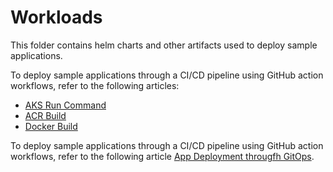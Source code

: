 # Workloads
This folder contains helm charts and other artifacts used to deploy sample applications.

To deploy sample applications through a CI/CD pipeline using GitHub action workflows, refer to the following articles:
*  [AKS Run Command](/docs/app-azurevote-helmruncmd.md)
*  [ACR Build](/docs/app-azurevote-acrbuild.md)
*  [Docker Build](/docs/app-azurevote-dockerbuildpush.md)

To deploy sample applications through a CI/CD pipeline using GitHub action workflows, refer to the following article [App Deployment througfh GitOps](/docs/app-azurevote-gitops.md).